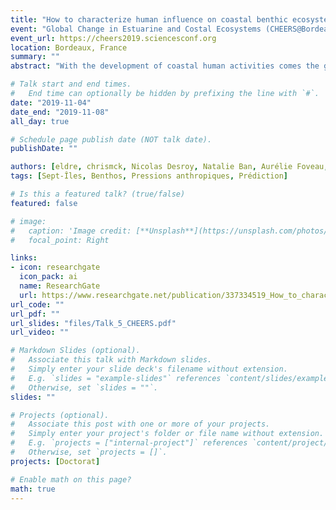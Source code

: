 ```yaml
---
title: "How to characterize human influence on coastal benthic ecosystems?"
event: "Global Change in Estuarine and Costal Ecosystems (CHEERS@Bordeaux)"
event_url: https://cheers2019.sciencesconf.org
location: Bordeaux, France
summary: ""
abstract: "With the development of coastal human activities comes the growing need to develop methods to describe and predict their cumulative impacts on marine benthic communities locally, which rank among the most vulnerable communities in marine ecosystems. Local assessments facilitate dialogue between multiple users of the ecosystem (industries, individuals) and allow a better understanding of ecosystem components variability (e.g. benthic species, habitats) in a given region. Our objective was to evaluate the local effects (~0.01 km2 resolution) of the cumulative exposure of anthropogenic drivers on benthic species composition and diversity. Our study was conducted in the Sept-Îles region in Québec, where numerous human activities vary in local intensity (e.g. international shipping, fisheries or domestic and industrial wastes). Macro-infaunal diversity and abiotic parameters of the sediments were characterized in situ, and cumulative exposure scores were computed for each activity as a function of distance from the source, intensity and physical constraints (e.g. bathymetry). Community composition and diversity were then modelled as a function of abiotic parameters and cumulative exposure scores using Hierarchical Bayesian modelling (HMSC). We will use outcomes of these models to predict community compositions under different scenarios of human activity exposure in the bay, and to support the development of indicators of environmental status considering multiple anthropogenic drivers."

# Talk start and end times.
#   End time can optionally be hidden by prefixing the line with `#`.
date: "2019-11-04"
date_end: "2019-11-08"
all_day: true

# Schedule page publish date (NOT talk date).
publishDate: ""

authors: [eldre, chrismck, Nicolas Desroy, Natalie Ban, Aurélie Foveau, philarch]
tags: [Sept-Îles, Benthos, Pressions anthropiques, Prédiction]

# Is this a featured talk? (true/false)
featured: false

# image:
#   caption: 'Image credit: [**Unsplash**](https://unsplash.com/photos/bzdhc5b3Bxs)'
#   focal_point: Right

links:
- icon: researchgate
  icon_pack: ai
  name: ResearchGate
  url: https://www.researchgate.net/publication/337334519_How_to_characterize_human_influence_on_coastal_benthic_ecosystems
url_code: ""
url_pdf: ""
url_slides: "files/Talk_5_CHEERS.pdf"
url_video: ""

# Markdown Slides (optional).
#   Associate this talk with Markdown slides.
#   Simply enter your slide deck's filename without extension.
#   E.g. `slides = "example-slides"` references `content/slides/example-slides.md`.
#   Otherwise, set `slides = ""`.
slides: ""

# Projects (optional).
#   Associate this post with one or more of your projects.
#   Simply enter your project's folder or file name without extension.
#   E.g. `projects = ["internal-project"]` references `content/project/deep-learning/index.md`.
#   Otherwise, set `projects = []`.
projects: [Doctorat]

# Enable math on this page?
math: true
---
```

